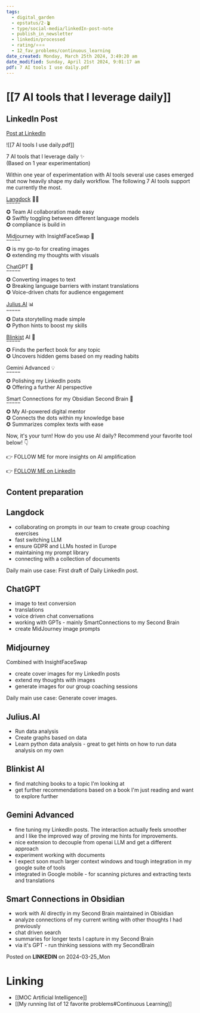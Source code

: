 ```yaml
---
tags:
  - digital_garden
  - epstatus/2-🪴
  - type/social-media/linkedIn-post-note
  - publish_in_newsletter
  - linkedin/processed
  - rating/⭐️⭐️⭐️
  - 12_fav_problems/continuous_learning
date_created: Monday, March 25th 2024, 3:49:20 am
date_modified: Sunday, April 21st 2024, 9:01:17 am
pdf: 7 AI tools I use daily.pdf
---
```

# [[7 AI tools that I leverage daily]]
## LinkedIn Post
[Post at LinkedIn](https://www.linkedin.com/posts/sebastiankamilli_7-ai-tools-that-i-leverage-daily-activity-7177944816406646784-v-or?utm_source=share&utm_medium=member_desktop)

![[7 AI tools I use daily.pdf]]

7 AI tools that I leverage daily ✨  
(Based on 1 year experimentation)  
  
Within one year of experimentation with AI tools several use cases emerged that now heavily shape my daily workflow. The following 7 AI tools support me currently the most.  
  
[Langdock](https://www.linkedin.com/company/langdock/) 💬👥  
‾‾‾‾‾  
✪ Team AI collaboration made easy  
✪ Swiftly toggling between different language models  
✪ compliance is build in  
  
Midjourney with InsightFaceSwap 🎨  
‾‾‾‾‾  
✪ is my go-to for creating images  
✪ extending my thoughts with visuals  
  
ChatGPT 💬  
‾‾‾‾‾  
✪ Converting images to text  
✪ Breaking language barriers with instant translations  
✪ Voice-driven chats for audience engagement  
  
[Julius.AI](http://julius.ai/) 📊  
‾‾‾‾‾  
✪ Data storytelling made simple  
✪ Python hints to boost my skills  
  
[Blinkist](https://www.linkedin.com/company/blinkist/) AI 📖  
‾‾‾‾‾  
✪ Finds the perfect book for any topic  
✪ Uncovers hidden gems based on my reading habits  
  
Gemini Advanced 💡  
‾‾‾‾‾  
✪ Polishing my LinkedIn posts  
✪ Offering a further AI perspective  
  
Smart Connections for my Obsidian Second Brain 🧠  
‾‾‾‾‾  
✪ My AI-powered digital mentor  
✪ Connects the dots within my knowledge base  
✪ Summarizes complex texts with ease  

Now, it's your turn! How do you use AI daily? Recommend your favorite tool below! 👇  
  
👉 FOLLOW ME for more insights on AI amplification

👉 [FOLLOW ME on LinkedIn](https://www.linkedin.com/comm/mynetwork/discovery-see-all?usecase=PEOPLE_FOLLOWS&followMember=sebastiankamilli)

## Content preparation
## Langdock
+ collaborating on prompts in our team to create group coaching exercises
+ fast switching LLM
+ ensure GDPR and LLMs hosted in Europe
+ maintaining my prompt library
+ connecting with a collection of documents

Daily main use case: First draft of Daily LinkedIn post.

## ChatGPT
+ image to text conversion
+ translations
+ voice driven chat conversations
+ working with GPTs - mainly SmartConnections to my Second Brain
+ create MidJourney image prompts

## Midjourney
Combined with InsightFaceSwap
+ create cover images for my LinkedIn posts
+ extend my thoughts with images
+ generate images for our group coaching sessions

Daily main use case: Generate cover images.
## Julius.AI
+ Run data analysis
+ Create graphs based on data
+ Learn python data analysis - great to get hints on how to run data analysis on my own

## Blinkist AI
+ find matching books to a topic I'm looking at
+ get further recommendations based on a book I'm just reading and want to explore further

## Gemini Advanced
+ fine tuning my LinkedIn posts. The interaction actually feels smoother and I like the improved way of proving me hints for improvements.
+ nice extension to decouple from openai LLM and get a different approach
+ experiment working with documents
+ I expect soon much larger context windows and tough integration in my google suite of tools
+ integrated in Google mobile - for scanning pictures and extracting texts and translations
## Smart Connections in Obsidian
+ work with AI directly in my Second Brain maintained in Obisidian
+ analyze connections of my current writing with other thoughts I had previously
+ chat driven search
+ summaries for longer texts I capture in my Second Brain
+ via it's GPT - run thinking sessions with my SecondBrain 

Posted on **LINKEDIN** on 2024-03-25_Mon
# Linking
+ [[MOC Artificial Intelligence]]
+ [[My running list of 12 favorite problems#Continuous Learning]]